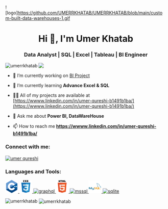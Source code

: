 ![logo]https://github.com/UMERRKHATAB/UMERRKHATAB/blob/main/custom-built-data-warehouses-1.gif
<h1 align="center">Hi 👋, I'm Umer Khatab</h1>
<h3 align="center">Data Analyst | SQL | Excel | Tableau | BI Engineer</h3>
<img align="right" width="400" src="https://user-images.githubusercontent.com/121483602/209650427-2138c8b8-f0d1-4b38-817a-9f6813a06753.png">

<p align="left"> <img src="https://komarev.com/ghpvc/?username=umerrkhatab&label=Profile%20views&color=0e75b6&style=flat" alt="umerrkhatab" /> </p>

- 🔭 I’m currently working on [BI Project](Soon)

- 🌱 I’m currently learning **Advance Excel & SQL**

- 👨‍💻 All of my projects are available at [https://wwww.linkedin.com/in/umer-qureshi-b1491b1ba/](https://wwww.linkedin.com/in/umer-qureshi-b1491b1ba/)

- 💬 Ask me about **Power BI, DataWareHouse**

- 📫 How to reach me **https://wwww.linkedin.com/in/umer-qureshi-b1491b1ba/**

<h3 align="left">Connect with me:</h3>
<p align="left">
<a href="https://linkedin.com/in/umer qureshi" target="blank"><img align="center" src="https://raw.githubusercontent.com/rahuldkjain/github-profile-readme-generator/master/src/images/icons/Social/linked-in-alt.svg" alt="umer qureshi" height="30" width="40" /></a>
</p>

<h3 align="left">Languages and Tools:</h3>
<p align="left"> <a href="https://www.w3schools.com/cpp/" target="_blank" rel="noreferrer"> <img src="https://raw.githubusercontent.com/devicons/devicon/master/icons/cplusplus/cplusplus-original.svg" alt="cplusplus" width="40" height="40"/> </a> <a href="https://www.w3schools.com/css/" target="_blank" rel="noreferrer"> <img src="https://raw.githubusercontent.com/devicons/devicon/master/icons/css3/css3-original-wordmark.svg" alt="css3" width="40" height="40"/> </a> <a href="https://graphql.org" target="_blank" rel="noreferrer"> <img src="https://www.vectorlogo.zone/logos/graphql/graphql-icon.svg" alt="graphql" width="40" height="40"/> </a> <a href="https://www.w3.org/html/" target="_blank" rel="noreferrer"> <img src="https://raw.githubusercontent.com/devicons/devicon/master/icons/html5/html5-original-wordmark.svg" alt="html5" width="40" height="40"/> </a> <a href="https://www.microsoft.com/en-us/sql-server" target="_blank" rel="noreferrer"> <img src="https://www.svgrepo.com/show/303229/microsoft-sql-server-logo.svg" alt="mssql" width="40" height="40"/> </a> <a href="https://www.mysql.com/" target="_blank" rel="noreferrer"> <img src="https://raw.githubusercontent.com/devicons/devicon/master/icons/mysql/mysql-original-wordmark.svg" alt="mysql" width="40" height="40"/> </a> <a href="https://www.sqlite.org/" target="_blank" rel="noreferrer"> <img src="https://www.vectorlogo.zone/logos/sqlite/sqlite-icon.svg" alt="sqlite" width="40" height="40"/> </a> </p>

<p><img align="left" src="https://github-readme-stats.vercel.app/api/top-langs?username=umerrkhatab&show_icons=true&locale=en&layout=compact" alt="umerrkhatab" /></p>

<p>&nbsp;<img align="center" src="https://github-readme-stats.vercel.app/api?username=umerrkhatab&show_icons=true&locale=en" alt="umerrkhatab" /></p>
